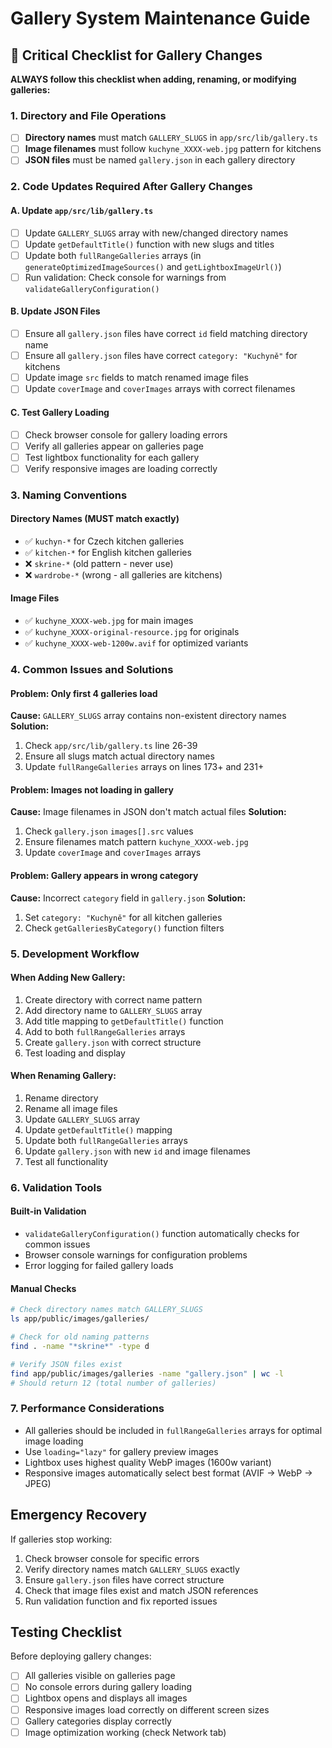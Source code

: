 # Gallery System Maintenance Guide

## 🚨 Critical Checklist for Gallery Changes

**ALWAYS follow this checklist when adding, renaming, or modifying galleries:**

### 1. Directory and File Operations
- [ ] **Directory names** must match `GALLERY_SLUGS` in `app/src/lib/gallery.ts`
- [ ] **Image filenames** must follow `kuchyne_XXXX-web.jpg` pattern for kitchens
- [ ] **JSON files** must be named `gallery.json` in each gallery directory

### 2. Code Updates Required After Gallery Changes

#### A. Update `app/src/lib/gallery.ts`
- [ ] Update `GALLERY_SLUGS` array with new/changed directory names
- [ ] Update `getDefaultTitle()` function with new slugs and titles  
- [ ] Update both `fullRangeGalleries` arrays (in `generateOptimizedImageSources()` and `getLightboxImageUrl()`)
- [ ] Run validation: Check console for warnings from `validateGalleryConfiguration()`

#### B. Update JSON Files
- [ ] Ensure all `gallery.json` files have correct `id` field matching directory name
- [ ] Ensure all `gallery.json` files have correct `category: "Kuchyně"` for kitchens
- [ ] Update image `src` fields to match renamed image files
- [ ] Update `coverImage` and `coverImages` arrays with correct filenames

#### C. Test Gallery Loading
- [ ] Check browser console for gallery loading errors
- [ ] Verify all galleries appear on galleries page
- [ ] Test lightbox functionality for each gallery
- [ ] Verify responsive images are loading correctly

### 3. Naming Conventions

#### Directory Names (MUST match exactly)
- ✅ `kuchyn-*` for Czech kitchen galleries
- ✅ `kitchen-*` for English kitchen galleries  
- ❌ `skrine-*` (old pattern - never use)
- ❌ `wardrobe-*` (wrong - all galleries are kitchens)

#### Image Files
- ✅ `kuchyne_XXXX-web.jpg` for main images
- ✅ `kuchyne_XXXX-original-resource.jpg` for originals
- ✅ `kuchyne_XXXX-web-1200w.avif` for optimized variants

### 4. Common Issues and Solutions

#### Problem: Only first 4 galleries load
**Cause:** `GALLERY_SLUGS` array contains non-existent directory names
**Solution:** 
1. Check `app/src/lib/gallery.ts` line 26-39
2. Ensure all slugs match actual directory names
3. Update `fullRangeGalleries` arrays on lines 173+ and 231+

#### Problem: Images not loading in gallery
**Cause:** Image filenames in JSON don't match actual files
**Solution:**
1. Check `gallery.json` `images[].src` values
2. Ensure filenames match pattern `kuchyne_XXXX-web.jpg`
3. Update `coverImage` and `coverImages` arrays

#### Problem: Gallery appears in wrong category
**Cause:** Incorrect `category` field in `gallery.json`
**Solution:**
1. Set `category: "Kuchyně"` for all kitchen galleries
2. Check `getGalleriesByCategory()` function filters

### 5. Development Workflow

#### When Adding New Gallery:
1. Create directory with correct name pattern
2. Add directory name to `GALLERY_SLUGS` array
3. Add title mapping to `getDefaultTitle()` function
4. Add to both `fullRangeGalleries` arrays
5. Create `gallery.json` with correct structure
6. Test loading and display

#### When Renaming Gallery:
1. Rename directory
2. Rename all image files
3. Update `GALLERY_SLUGS` array
4. Update `getDefaultTitle()` mapping
5. Update both `fullRangeGalleries` arrays
6. Update `gallery.json` with new `id` and image filenames
7. Test all functionality

### 6. Validation Tools

#### Built-in Validation
- `validateGalleryConfiguration()` function automatically checks for common issues
- Browser console warnings for configuration problems
- Error logging for failed gallery loads

#### Manual Checks
```bash
# Check directory names match GALLERY_SLUGS
ls app/public/images/galleries/

# Check for old naming patterns
find . -name "*skrine*" -type d

# Verify JSON files exist
find app/public/images/galleries -name "gallery.json" | wc -l
# Should return 12 (total number of galleries)
```

### 7. Performance Considerations

- All galleries should be included in `fullRangeGalleries` arrays for optimal image loading
- Use `loading="lazy"` for gallery preview images
- Lightbox uses highest quality WebP images (1600w variant)
- Responsive images automatically select best format (AVIF → WebP → JPEG)

## Emergency Recovery

If galleries stop working:
1. Check browser console for specific errors
2. Verify directory names match `GALLERY_SLUGS` exactly
3. Ensure `gallery.json` files have correct structure
4. Check that image files exist and match JSON references
5. Run validation function and fix reported issues

## Testing Checklist

Before deploying gallery changes:
- [ ] All galleries visible on galleries page
- [ ] No console errors during gallery loading
- [ ] Lightbox opens and displays all images
- [ ] Responsive images load correctly on different screen sizes
- [ ] Gallery categories display correctly
- [ ] Image optimization working (check Network tab)